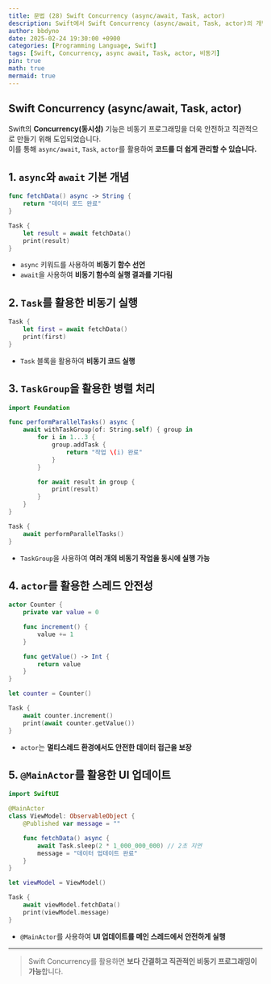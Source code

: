 ```yaml
---
title: 문법 (28) Swift Concurrency (async/await, Task, actor)
description: Swift에서 Swift Concurrency (async/await, Task, actor)의 개념과 활용법을 설명합니다.
author: bbdyno
date: 2025-02-24 19:30:00 +0900
categories: [Programming Language, Swift]
tags: [Swift, Concurrency, async await, Task, actor, 비동기]
pin: true
math: true
mermaid: true
---
```


## Swift Concurrency (async/await, Task, actor)


Swift의 **Concurrency(동시성)** 기능은 비동기 프로그래밍을 더욱 안전하고 직관적으로 만들기 위해 도입되었습니다.  
이를 통해 `async/await`, `Task`, `actor`를 활용하여 **코드를 더 쉽게 관리할 수 있습니다.**

## 1. `async`와 `await` 기본 개념

```swift
func fetchData() async -> String {
    return "데이터 로드 완료"
}

Task {
    let result = await fetchData()
    print(result)
}
```

- `async` 키워드를 사용하여 **비동기 함수 선언**
- `await`을 사용하여 **비동기 함수의 실행 결과를 기다림**

## 2. `Task`를 활용한 비동기 실행

```swift
Task {
    let first = await fetchData()
    print(first)
}
```

- `Task` 블록을 활용하여 **비동기 코드 실행**

## 3. `TaskGroup`을 활용한 병렬 처리

```swift
import Foundation

func performParallelTasks() async {
    await withTaskGroup(of: String.self) { group in
        for i in 1...3 {
            group.addTask {
                return "작업 \(i) 완료"
            }
        }

        for await result in group {
            print(result)
        }
    }
}

Task {
    await performParallelTasks()
}
```

- `TaskGroup`을 사용하여 **여러 개의 비동기 작업을 동시에 실행 가능**

## 4. `actor`를 활용한 스레드 안전성

```swift
actor Counter {
    private var value = 0

    func increment() {
        value += 1
    }

    func getValue() -> Int {
        return value
    }
}

let counter = Counter()

Task {
    await counter.increment()
    print(await counter.getValue())
}
```

- `actor`는 **멀티스레드 환경에서도 안전한 데이터 접근을 보장**

## 5. `@MainActor`를 활용한 UI 업데이트

```swift
import SwiftUI

@MainActor
class ViewModel: ObservableObject {
    @Published var message = ""

    func fetchData() async {
        await Task.sleep(2 * 1_000_000_000) // 2초 지연
        message = "데이터 업데이트 완료"
    }
}

let viewModel = ViewModel()

Task {
    await viewModel.fetchData()
    print(viewModel.message)
}
```

- `@MainActor`를 사용하여 **UI 업데이트를 메인 스레드에서 안전하게 실행**

---

> Swift Concurrency를 활용하면 **보다 간결하고 직관적인 비동기 프로그래밍이 가능**합니다.

